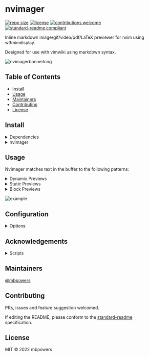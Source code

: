 # nvimager
[![repo size](https://img.shields.io/github/repo-size/liyasthomas/banner.svg)](https://github.com/liyasthomas/banner/archive/master.zip)
[![license](https://img.shields.io/github/license/liyasthomas/banner.svg)](https://github.com/liyasthomas/banner/blob/master/LICENSE)
[![contributions welcome](https://img.shields.io/badge/contributions-welcome-brightgreen.svg?style=flat)](https://github.com/liyasthomas/banner/issues)
[![standard-readme compliant](https://img.shields.io/badge/readme%20style-standard-brightgreen.svg?style=rounded)](https://github.com/RichardLitt/standard-readme)

Inline markdown image/gif/video/pdf/LaTeX previewer for nvim using w3mimdisplay.

Designed for use with vimwiki using markdown syntax.

![nvimagerbannerlong](https://user-images.githubusercontent.com/45055485/161781452-fd634c85-57dd-431b-a41a-770185a34262.png)

## Table of Contents

- [Install](#install)
- [Usage](#usage)
- [Maintainers](#maintainers)
- [Contributing](#contributing)
- [License](#license)

## Install

<details>
  <summary>Dependencies</summary>

- [w3mimg](https://github.com/tats/w3m) (Necessary)
- [pdftoppm](https://linux.die.net/man/1/pdftoppm) (PDF/LaTeX)
- [ffmpeg](https://ffmpeg.org/) (Video)
- [imagemagick](https://imagemagick.org/index.php) (GIF/Video)
- [pdfTex](https://tug.org/applications/pdftex/) (LaTeX)

</details>

<details>
  <summary>nvimager</summary>
  Download using your preffered plugin manager, otherwise here are instructions for Vim-Plug.

1. Install [junegunn/vim-plug](https://github.com/junegunn/vim-plug).

2. Add plugin to vim-plug block in `vimrc`.
```vim
call plug#begin[]
  Plug 'mbpowers/nvimager'
call plug#end[]
```

3. Add keybinding in `vimrc`.

`nmap <leader>qq <Plug>NvimagerToggle`

4. Restart nvim, and run `:PlugInstall`.
</details>

## Usage

Nvimager matches text in the buffer to the following patterns:
<details>
  <summary>Dynamic Previews</summary>

`[name](file:path)` or `$ equation $`

- Height is determined by number empty lines below (excluding line with EOF).
- Width is the width of the terminal.
- Will update on the fly on BufTextChanged.

</details>

<details>
  <summary>Static Previews</summary>

`[name](file:path)<!--widthxheight-->` or ***TODO*** ~`$ equation $<!--widthxheight-->`~

- Width and height are measured in terminal cells.
- The html comment `<!--comment-->` is allowed either two or three hyphens per side.
- On creation a static image will insert filler text, consisting of full block characters, "█", in exactly the cells of the preview.
- ***Do not delete filler text!*** Filler text will be deleted upon BufWrite, deletion of the link pattern, or when nvimager is toggled off.
- Filler text is removed `PreBufWrite` and replaced `PostBufWrite`, so you don't have to toggle to avoid writing filler lines to your file.
- ***Do not have multiple static previews on one line!***
- Must toggle nvimager to update size.

</details>

<details>
  <summary>Block Previews</summary>

- ***TODO***

</details>

![example](https://user-images.githubusercontent.com/45055485/162593883-2962d821-6566-476c-9ceb-d62ac4c4217b.gif)

## Configuration

<details>
  <summary>Options</summary>

You can set these in your `init.vim`:

| option                  | default       | description                                        |
|-------------------------|---------------|----------------------------------------------------|
| nvimager#autostart      | 0             | start on BufEnter?                                 |
| nvimager#title          | 1             | print titles?                                      |


```vim
let g:nvimager#autostart = 0
let g:nvimager#title = 1
let g:nvimager#dynamic_scaler = 'fit_contain'
let g:nvimager#static_scaler = 'forced_cover'
  ```

</details>

## Acknowledgements

<details>
  <summary>Scripts</summary>

[vimg](https://github.com/nvim-telescope/telescope-media-files.nvim/blob/master/scripts/vimg)

[animated_thumbnail_gen.sh](https://gist.github.com/Voldrix/84a01b602e5d6c53c2b67e156bf26a10)

[neovim-plugins-in-lua](https://dev.to/2nit/how-to-write-neovim-plugins-in-lua-5cca)

</details>

## Maintainers

[@mbpowers](https://github.com/mbpowers)

## Contributing

PRs, issues and feature suggestion welcomed.

If editing the README, please conform to the [standard-readme](https://github.com/RichardLitt/standard-readme) specification.

## License

MIT © 2022 mbpowers
